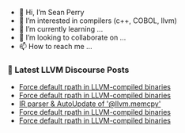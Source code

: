 - 👋 Hi, I’m Sean Perry
- 👀 I’m interested in compilers (c++, COBOL, llvm)
- 🌱 I’m currently learning ...
- 💞️ I’m looking to collaborate on ...
- 📫 How to reach me ...

<!---
s66perry/s66perry is a ✨ special ✨ repository because its `README.md` (this file) appears on your GitHub profile.
You can click the Preview link to take a look at your changes.
--->
### 📕 Latest LLVM Discourse Posts

<!-- DISCOURSE-LLVM:START -->
- [Force default rpath in LLVM-compiled binaries](https://discourse.llvm.org/t/force-default-rpath-in-llvm-compiled-binaries/72420#post_6)
- [Force default rpath in LLVM-compiled binaries](https://discourse.llvm.org/t/force-default-rpath-in-llvm-compiled-binaries/72420#post_5)
- [IR parser &amp; AutoUpdate of &#39;@llvm.memcpy&#39;](https://discourse.llvm.org/t/ir-parser-autoupdate-of-llvm-memcpy/72412#post_3)
- [Force default rpath in LLVM-compiled binaries](https://discourse.llvm.org/t/force-default-rpath-in-llvm-compiled-binaries/72420#post_4)
- [Force default rpath in LLVM-compiled binaries](https://discourse.llvm.org/t/force-default-rpath-in-llvm-compiled-binaries/72420#post_3)
<!-- DISCOURSE-LLVM:END -->
